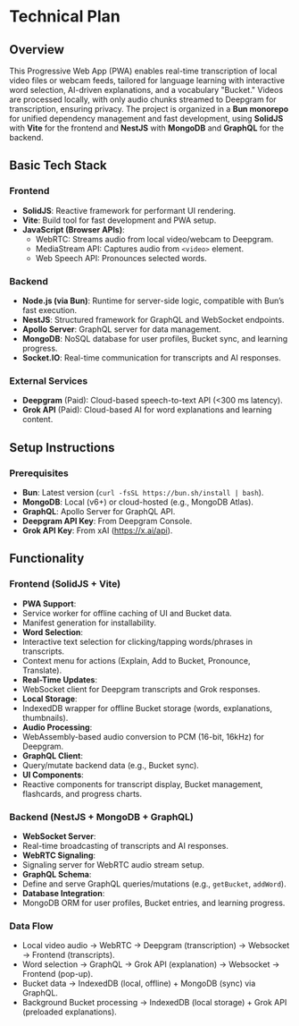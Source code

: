 # Technical Plan
## Overview
This Progressive Web App (PWA) enables real-time transcription of local video files or webcam feeds, tailored for language learning with interactive word selection, AI-driven explanations, and a vocabulary "Bucket." Videos are processed locally, with only audio chunks streamed to Deepgram for transcription, ensuring privacy. The project is organized in a **Bun monorepo** for unified dependency management and fast development, using **SolidJS** with **Vite** for the frontend and **NestJS** with **MongoDB** and **GraphQL** for the backend.

## Basic Tech Stack
### Frontend
- **SolidJS**: Reactive framework for performant UI rendering.
- **Vite**: Build tool for fast development and PWA setup.
- **JavaScript (Browser APIs)**:
  - WebRTC: Streams audio from local video/webcam to Deepgram.
  - MediaStream API: Captures audio from `<video>` element.
  - Web Speech API: Pronounces selected words.

### Backend
- **Node.js (via Bun)**: Runtime for server-side logic, compatible with Bun’s fast execution.
- **NestJS**: Structured framework for GraphQL and WebSocket endpoints.
- **Apollo Server**: GraphQL server for data management.
- **MongoDB**: NoSQL database for user profiles, Bucket sync, and learning progress.
- **Socket.IO**: Real-time communication for transcripts and AI responses.

### External Services
- **Deepgram** (Paid): Cloud-based speech-to-text API (<300 ms latency).
- **Grok API** (Paid): Cloud-based AI for word explanations and learning content.

## Setup Instructions
### Prerequisites
- **Bun**: Latest version (`curl -fsSL https://bun.sh/install | bash`).
- **MongoDB**: Local (v6+) or cloud-hosted (e.g., MongoDB Atlas).
- **GraphQL**: Apollo Server for GraphQL API.
- **Deepgram API Key**: From Deepgram Console.
- **Grok API Key**: From xAI (https://x.ai/api).

## Functionality
### Frontend (SolidJS + Vite)
- **PWA Support**:
- Service worker for offline caching of UI and Bucket data.
- Manifest generation for installability.
- **Word Selection**:
- Interactive text selection for clicking/tapping words/phrases in transcripts.
- Context menu for actions (Explain, Add to Bucket, Pronounce, Translate).
- **Real-Time Updates**:
- WebSocket client for Deepgram transcripts and Grok responses.
- **Local Storage**:
- IndexedDB wrapper for offline Bucket storage (words, explanations, thumbnails).
- **Audio Processing**:
- WebAssembly-based audio conversion to PCM (16-bit, 16kHz) for Deepgram.
- **GraphQL Client**:
- Query/mutate backend data (e.g., Bucket sync).
- **UI Components**:
- Reactive components for transcript display, Bucket management, flashcards, and progress charts.

### Backend (NestJS + MongoDB + GraphQL)
- **WebSocket Server**:
- Real-time broadcasting of transcripts and AI responses.
- **WebRTC Signaling**:
- Signaling server for WebRTC audio stream setup.
- **GraphQL Schema**:
- Define and serve GraphQL queries/mutations (e.g., `getBucket`, `addWord`).
- **Database Integration**:
- MongoDB ORM for user profiles, Bucket entries, and learning progress.

### Data Flow
- Local video audio → WebRTC → Deepgram (transcription) → Websocket → Frontend (transcripts).
- Word selection → GraphQL → Grok API (explanation) → Websocket → Frontend (pop-up).
- Bucket data → IndexedDB (local, offline) + MongoDB (sync) via GraphQL.
- Background Bucket processing → IndexedDB (local storage) + Grok API (preloaded explanations).